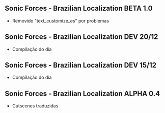 ## Sonic Forces - Brazilian Localization BETA 1.0
- Removido "text_customize_es" por problemas

## Sonic Forces - Brazilian Localization DEV 20/12
- Compilação do dia

## Sonic Forces - Brazilian Localization DEV 15/12
- Compilação do dia

## Sonic Forces - Brazilian Localization ALPHA 0.4
- Cutscenes traduzidas